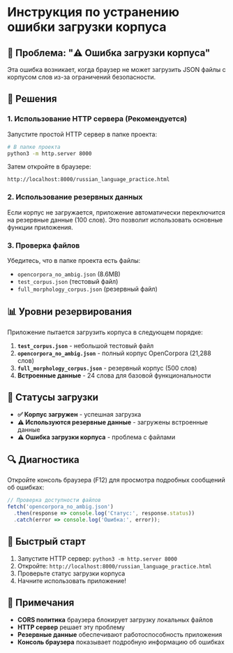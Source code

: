 # Инструкция по устранению ошибки загрузки корпуса

## 🚨 Проблема: "⚠️ Ошибка загрузки корпуса"

Эта ошибка возникает, когда браузер не может загрузить JSON файлы с корпусом слов из-за ограничений безопасности.

## 🔧 Решения

### 1. **Использование HTTP сервера (Рекомендуется)**

Запустите простой HTTP сервер в папке проекта:

```bash
# В папке проекта
python3 -m http.server 8000
```

Затем откройте в браузере:
```
http://localhost:8000/russian_language_practice.html
```

### 2. **Использование резервных данных**

Если корпус не загружается, приложение автоматически переключится на резервные данные (100 слов). Это позволит использовать основные функции приложения.

### 3. **Проверка файлов**

Убедитесь, что в папке проекта есть файлы:
- `opencorpora_no_ambig.json` (8.6MB)
- `test_corpus.json` (тестовый файл)
- `full_morphology_corpus.json` (резервный файл)

## 📊 Уровни резервирования

Приложение пытается загрузить корпуса в следующем порядке:

1. **`test_corpus.json`** - небольшой тестовый файл
2. **`opencorpora_no_ambig.json`** - полный корпус OpenCorpora (21,288 слов)
3. **`full_morphology_corpus.json`** - резервный корпус (500 слов)
4. **Встроенные данные** - 24 слова для базовой функциональности

## 🎯 Статусы загрузки

- **✅ Корпус загружен** - успешная загрузка
- **⚠️ Используются резервные данные** - загружены встроенные данные
- **⚠️ Ошибка загрузки корпуса** - проблема с файлами

## 🔍 Диагностика

Откройте консоль браузера (F12) для просмотра подробных сообщений об ошибках:

```javascript
// Проверка доступности файлов
fetch('opencorpora_no_ambig.json')
  .then(response => console.log('Статус:', response.status))
  .catch(error => console.log('Ошибка:', error));
```

## 🚀 Быстрый старт

1. Запустите HTTP сервер: `python3 -m http.server 8000`
2. Откройте: `http://localhost:8000/russian_language_practice.html`
3. Проверьте статус загрузки корпуса
4. Начните использовать приложение!

## 📝 Примечания

- **CORS политика** браузера блокирует загрузку локальных файлов
- **HTTP сервер** решает эту проблему
- **Резервные данные** обеспечивают работоспособность приложения
- **Консоль браузера** показывает подробную информацию об ошибках
